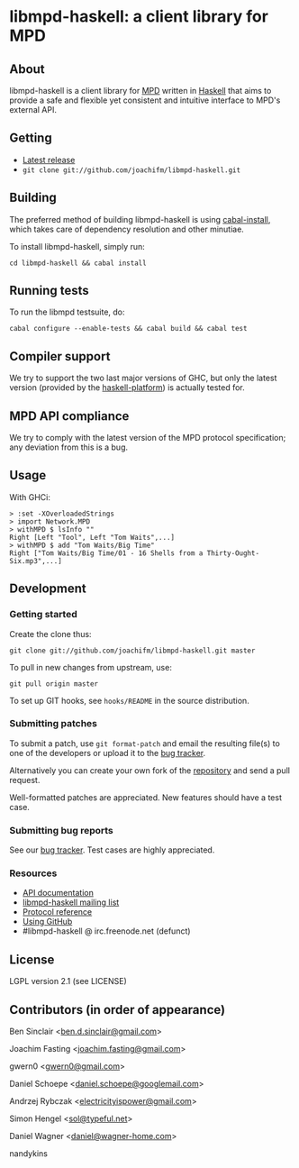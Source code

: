 # libmpd-haskell: a client library for MPD

## About
libmpd-haskell is a client library for [MPD] written in [Haskell] that
aims to provide a safe and flexible yet consistent and intuitive
interface to MPD's external API.

[MPD]: http://www.musicpd.org
[Haskell]: http://www.haskell.org

## Getting
* [Latest release]
* `git clone git://github.com/joachifm/libmpd-haskell.git`

[Latest release]: http://hackage.haskell.org/package/libmpd "libmpd-haskell on Hackage"

## Building
The preferred method of building libmpd-haskell is using [cabal-install], which
takes care of dependency resolution and other minutiae.

To install libmpd-haskell, simply run:

`cd libmpd-haskell && cabal install`

[cabal-install]: http://hackage.haskell.org/package/cabal-install

## Running tests
To run the libmpd testsuite, do:

`cabal configure --enable-tests && cabal build && cabal test`

## Compiler support
We try to support the two last major versions of GHC, but only the latest
version (provided by the [haskell-platform]) is actually tested for.

[haskell-platform]: http://www.haskell.org/platform

## MPD API compliance
We try to comply with the latest version of the MPD protocol specification;
any deviation from this is a bug.

## Usage
With GHCi:

    > :set -XOverloadedStrings
    > import Network.MPD
    > withMPD $ lsInfo ""
    Right [Left "Tool", Left "Tom Waits",...]
    > withMPD $ add "Tom Waits/Big Time"
    Right ["Tom Waits/Big Time/01 - 16 Shells from a Thirty-Ought-Six.mp3",...]

## Development

### Getting started
Create the clone thus:

`git clone git://github.com/joachifm/libmpd-haskell.git master`

To pull in new changes from upstream, use:

`git pull origin master`

To set up GIT hooks, see `hooks/README` in the source distribution.

### Submitting patches
To submit a patch, use `git format-patch` and email the resulting file(s) to
one of the developers or upload it to the [bug tracker].

Alternatively you can create your own fork of the [repository] and send a pull
request.

Well-formatted patches are appreciated. New features should have a test case.

### Submitting bug reports
See our [bug tracker]. Test cases are highly appreciated.

### Resources
* [API documentation]
* [libmpd-haskell mailing list]
* [Protocol reference]
* [Using GitHub]
* \#libmpd-haskell @ irc.freenode.net (defunct)

[libmpd-haskell mailing list]: http://groups.google.com/group/libmpd-haskell
[bug tracker]: http://github.com/joachifm/libmpd-haskell/issues
[GitHub]: http://www.github.com
[repository]: http://www.github.com/joachifm/libmpd-haskell
[API documentation]: http://hackage.haskell.org/packages/archive/libmpd/0.7.2/doc/html/Network-MPD.html
[Protocol reference]: http://www.musicpd.org/doc/protocol/
[Using GitHub]: http://help.github.com

## License
LGPL version 2.1 (see LICENSE)

## Contributors (in order of appearance)
Ben Sinclair \<ben.d.sinclair@gmail.com\>

Joachim Fasting \<joachim.fasting@gmail.com\>

gwern0 \<gwern0@gmail.com\>

Daniel Schoepe \<daniel.schoepe@googlemail.com\>

Andrzej Rybczak \<electricityispower@gmail.com\>

Simon Hengel \<sol@typeful.net\>

Daniel Wagner \<daniel@wagner-home.com\>

nandykins
